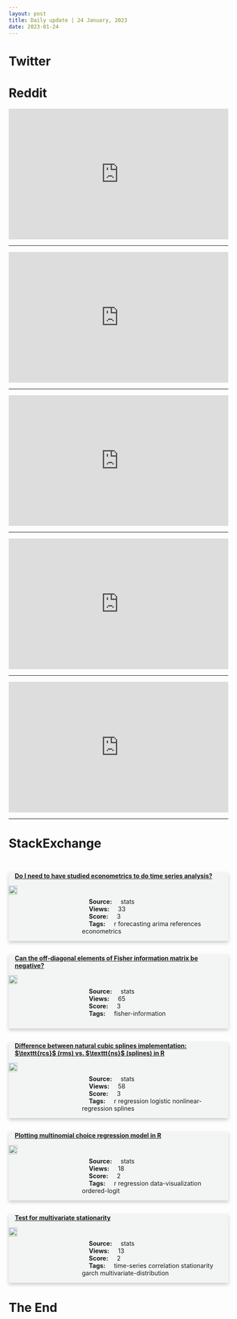 ```yaml
---
layout: post
title: Daily update | 24 January, 2023
date: 2023-01-24
---
```


<script async src="https://platform.twitter.com/widgets.js" charset="utf-8"></script>


<script src='https://storage.ko-fi.com/cdn/scripts/overlay-widget.js'></script>
<script>
  kofiWidgetOverlay.draw('themldojo', {
    'type': 'floating-chat',
    'floating-chat.donateButton.text': 'Support me',
    'floating-chat.donateButton.background-color': '#f45d22',
    'floating-chat.donateButton.text-color': '#fff'
  });
</script>

# Twitter 

<blockquote class="twitter-tweet"><a href="https://twitter.com/WatcherGuru/status/1617386607006584832"></a></blockquote>

<blockquote class="twitter-tweet"><a href="https://twitter.com/abacusai/status/1617552766330896387"></a></blockquote>

<blockquote class="twitter-tweet"><a href="https://twitter.com/svpino/status/1617507490509516800"></a></blockquote>

<blockquote class="twitter-tweet"><a href="https://twitter.com/FrnkNlsn/status/1617486160552669186"></a></blockquote>

<blockquote class="twitter-tweet"><a href="https://twitter.com/kelseyhightower/status/1617604132818538497"></a></blockquote>

<blockquote class="twitter-tweet"><a href="https://twitter.com/OpenAI/status/1617522852273737728"></a></blockquote>

<blockquote class="twitter-tweet"><a href="https://twitter.com/karpathy/status/1617566162199670784"></a></blockquote>

<blockquote class="twitter-tweet"><a href="https://twitter.com/ylecun/status/1617505696055967745"></a></blockquote>

<blockquote class="twitter-tweet"><a href="https://twitter.com/DeepLearningAI_/status/1617552743308083202"></a></blockquote>

<blockquote class="twitter-tweet"><a href="https://twitter.com/ylecun/status/1617609026820542464"></a></blockquote>

# Reddit 

<iframe id="reddit-embed" src="https://www.redditmedia.com/r/datascience/comments/10jd28b/another_one?ref_source=embed&amp;ref=share&amp;embed=true" sandbox="allow-scripts allow-same-origin allow-popups" style="border: none;" height="300" width="100%" scrolling="yes"></iframe>
<hr style="width:100%;text-align:left;margin-left:0">
<iframe id="reddit-embed" src="https://www.redditmedia.com/r/datascience/comments/10jbopu/i_am_worried_that_i_dont_have_enough_technical?ref_source=embed&amp;ref=share&amp;embed=true" sandbox="allow-scripts allow-same-origin allow-popups" style="border: none;" height="300" width="100%" scrolling="yes"></iframe>
<hr style="width:100%;text-align:left;margin-left:0">
<iframe id="reddit-embed" src="https://www.redditmedia.com/r/MachineLearning/comments/10ja0gg/r_deepmind_neural_networks_and_the_chomsky?ref_source=embed&amp;ref=share&amp;embed=true" sandbox="allow-scripts allow-same-origin allow-popups" style="border: none;" height="300" width="100%" scrolling="yes"></iframe>
<hr style="width:100%;text-align:left;margin-left:0">
<iframe id="reddit-embed" src="https://www.redditmedia.com/r/MachineLearning/comments/10jlq1q/p_new_textbook_understanding_deep_learning?ref_source=embed&amp;ref=share&amp;embed=true" sandbox="allow-scripts allow-same-origin allow-popups" style="border: none;" height="300" width="100%" scrolling="yes"></iframe>
<hr style="width:100%;text-align:left;margin-left:0">
<iframe id="reddit-embed" src="https://www.redditmedia.com/r/dataengineering/comments/10jfgxm/is_databrickss_autoscaling_cost_efficient_we_take?ref_source=embed&amp;ref=share&amp;embed=true" sandbox="allow-scripts allow-same-origin allow-popups" style="border: none;" height="300" width="100%" scrolling="yes"></iframe>
<hr style="width:100%;text-align:left;margin-left:0">

<style>
.card {
box-shadow: 0 4px 8px 0 rgba(0,0,0,0.2);
transition: 0.3s;
width: 100%;
background-color: #F3F4F4;
}
p{
    margin-left:  3em;
    padding-top: 1em;
}
.part2{
    display: grid;
    grid-template-columns: 1fr 3fr;
}
h4{
    margin: 1em;
}

.card:hover {
box-shadow: 0 8px 16px 0 rgba(0,0,0,0.2);
}
b {
padding: 2px 16px;
}
</style>
  
# StackExchange 


  <br>
  <div class="card">
  <h4><a href='https://stats.stackexchange.com/questions/602828/do-i-need-to-have-studied-econometrics-to-do-time-series-analysis'>Do I need to have studied econometrics to do time series analysis?</a></h4> 
  <div class="part2">
      <img src="https://cdn.sstatic.net/Sites/stats/Img/apple-touch-icon@2.png?v=344f57aa10cc" alt="Img missing!" style="width:40%">
      <p><b>Source:</b> stats<br><b>Views:</b> 33<br><b>Score:</b> 3<br><b>Tags:</b> <span class="badge badge-dark">r</span> <span class="badge badge-dark">forecasting</span> <span class="badge badge-dark">arima</span> <span class="badge badge-dark">references</span> <span class="badge badge-dark">econometrics</span></p> 
  </div>
  </div>
      
  <br>
  <div class="card">
  <h4><a href='https://stats.stackexchange.com/questions/602872/can-the-off-diagonal-elements-of-fisher-information-matrix-be-negative'>Can the off-diagonal elements of Fisher information matrix be negative?</a></h4> 
  <div class="part2">
      <img src="https://cdn.sstatic.net/Sites/stats/Img/apple-touch-icon@2.png?v=344f57aa10cc" alt="Img missing!" style="width:40%">
      <p><b>Source:</b> stats<br><b>Views:</b> 65<br><b>Score:</b> 3<br><b>Tags:</b> <span class="badge badge-dark">fisher-information</span></p> 
  </div>
  </div>
      
  <br>
  <div class="card">
  <h4><a href='https://stats.stackexchange.com/questions/602838/difference-between-natural-cubic-splines-implementation-textttrcs-rms-vs'>Difference between natural cubic splines implementation: $\texttt{rcs}$ (rms) vs. $\texttt{ns}$ (splines) in R</a></h4> 
  <div class="part2">
      <img src="https://cdn.sstatic.net/Sites/stats/Img/apple-touch-icon@2.png?v=344f57aa10cc" alt="Img missing!" style="width:40%">
      <p><b>Source:</b> stats<br><b>Views:</b> 58<br><b>Score:</b> 3<br><b>Tags:</b> <span class="badge badge-dark">r</span> <span class="badge badge-dark">regression</span> <span class="badge badge-dark">logistic</span> <span class="badge badge-dark">nonlinear-regression</span> <span class="badge badge-dark">splines</span></p> 
  </div>
  </div>
      
  <br>
  <div class="card">
  <h4><a href='https://stats.stackexchange.com/questions/602916/plotting-multinomial-choice-regression-model-in-r'>Plotting multinomial choice regression model in R</a></h4> 
  <div class="part2">
      <img src="https://cdn.sstatic.net/Sites/stats/Img/apple-touch-icon@2.png?v=344f57aa10cc" alt="Img missing!" style="width:40%">
      <p><b>Source:</b> stats<br><b>Views:</b> 18<br><b>Score:</b> 2<br><b>Tags:</b> <span class="badge badge-dark">r</span> <span class="badge badge-dark">regression</span> <span class="badge badge-dark">data-visualization</span> <span class="badge badge-dark">ordered-logit</span></p> 
  </div>
  </div>
      
  <br>
  <div class="card">
  <h4><a href='https://stats.stackexchange.com/questions/602906/test-for-multivariate-stationarity'>Test for multivariate stationarity</a></h4> 
  <div class="part2">
      <img src="https://cdn.sstatic.net/Sites/stats/Img/apple-touch-icon@2.png?v=344f57aa10cc" alt="Img missing!" style="width:40%">
      <p><b>Source:</b> stats<br><b>Views:</b> 13<br><b>Score:</b> 2<br><b>Tags:</b> <span class="badge badge-dark">time-series</span> <span class="badge badge-dark">correlation</span> <span class="badge badge-dark">stationarity</span> <span class="badge badge-dark">garch</span> <span class="badge badge-dark">multivariate-distribution</span></p> 
  </div>
  </div>
      
# The End